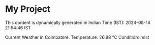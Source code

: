 # My Project

This content is dynamically generated in Indian Time (IST): 2024-08-14 21:54:46 IST


Current Weather in Coimbatore:
Temperature: 26.88 °C
Condition: mist
